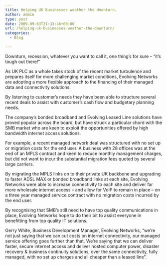 ```yaml
---
title: Helping UK Businesses weather the downturn.
author: admin
type: post
date: 2009-09-03T21:33:46+00:00
url: /helping-uk-businesses-weather-the-downturn/
categories:
  - Blog

---
```

Downturn, recession, whatever you want to call it, one thing’s for sure – “it’s tough out there!”

As UK PLC as a whole takes stock of the recent market turbulence and prepares itself for more challenging market conditions, Evolving Networks are adopting a more flexible approach to the financing of their managed data and connectivity solutions.

By listening to customer’s needs they have been able to structure several recent deals to assist with customer’s cash flow and budgetary planning needs.

The company’s bonded broadband and Evolving Leased Line solutions have proved popular across the board, but have struck a particular chord with the SMB market who are keen to exploit the opportunities offered by high bandwidth internet access solutions.

For example, a recent managed network deal was structured with no set up or migration costs for the end user. A business with 28 offices was at the end of an MPLS contract and keen to reduce monthly management charges, but did not want to incur the substantial migration fees quoted by several large carriers.

By migrating the MPLS links on to their private UK backbone and upgrading to faster ADSL MAX or bonded broadband links at each site, Evolving Networks were able to increase connectivity to each site and deliver far more wholesale internet access – and allow for VoIP to remain in place – on a three year managed service contract with no migration costs incurred by the end user.

By recognising that SMB’s still need to have top quality communications in place, Evolving Networks hope to do their bit to assist everyone in benefitting from top quality IT solutions.

Gerry White, Business Development Manager, Evolving Networks, “we’re not just saying that we can cut costs on internet connectivity, our managed service offering goes further than that. We’re saying that we can deliver faster, secure internet access and deliver hosted computer power, disaster recovery & business continuity solutions, over the same connectivity, fully managed, with no set up charges and all cheaper than a leased line”.
